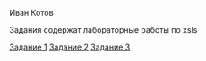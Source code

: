 <html lang="en">
<head>
   <meta charset="UTF-8">
</head>
<body>
   <div>
      <p>Иван Котов</p>
   </div>
   <div>
      <p>
        Задания содержат лабораторные работы по xsls    
      </p>
   </div>
   <a href="/task1.xml">Задание 1</a>
   <a href="/task2.xml">Задание 2</a>
   <a href="/task2.xml">Задание 3</a>
</body>
</html>
